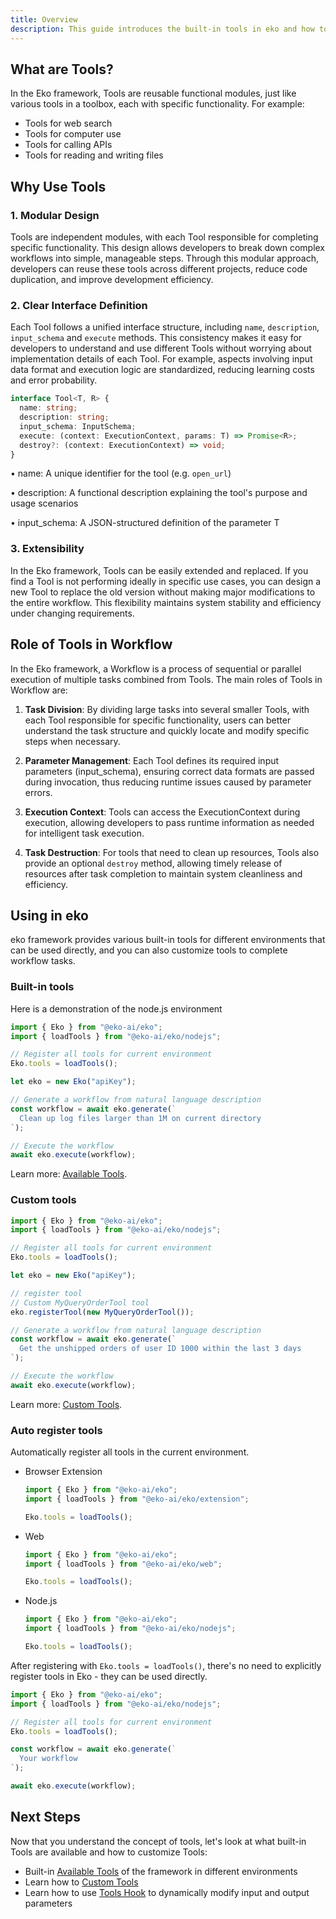 ```yaml
---
title: Overview
description: This guide introduces the built-in tools in eko and how to customize tools.
---
```


## What are Tools?

In the Eko framework, Tools are reusable functional modules, just like various tools in a toolbox, each with specific functionality. For example:

- Tools for web search
- Tools for computer use
- Tools for calling APIs
- Tools for reading and writing files

## Why Use Tools

### 1. Modular Design
Tools are independent modules, with each Tool responsible for completing specific functionality. This design allows developers to break down complex workflows into simple, manageable steps. Through this modular approach, developers can reuse these tools across different projects, reduce code duplication, and improve development efficiency.

### 2. Clear Interface Definition
Each Tool follows a unified interface structure, including `name`, `description`, `input_schema` and `execute` methods. This consistency makes it easy for developers to understand and use different Tools without worrying about implementation details of each Tool. For example, aspects involving input data format and execution logic are standardized, reducing learning costs and error probability.

```typescript
interface Tool<T, R> {
  name: string;
  description: string;
  input_schema: InputSchema;
  execute: (context: ExecutionContext, params: T) => Promise<R>;
  destroy?: (context: ExecutionContext) => void;
}
```

• name: A unique identifier for the tool (e.g. `open_url`)

• description: A functional description explaining the tool's purpose and usage scenarios 

• input_schema: A JSON-structured definition of the parameter T

### 3. Extensibility
In the Eko framework, Tools can be easily extended and replaced. If you find a Tool is not performing ideally in specific use cases, you can design a new Tool to replace the old version without making major modifications to the entire workflow. This flexibility maintains system stability and efficiency under changing requirements.

## Role of Tools in Workflow

In the Eko framework, a Workflow is a process of sequential or parallel execution of multiple tasks combined from Tools. The main roles of Tools in Workflow are:

1. **Task Division**: By dividing large tasks into several smaller Tools, with each Tool responsible for specific functionality, users can better understand the task structure and quickly locate and modify specific steps when necessary.

2. **Parameter Management**: Each Tool defines its required input parameters (input_schema), ensuring correct data formats are passed during invocation, thus reducing runtime issues caused by parameter errors.

3. **Execution Context**: Tools can access the ExecutionContext during execution, allowing developers to pass runtime information as needed for intelligent task execution.

4. **Task Destruction**: For tools that need to clean up resources, Tools also provide an optional `destroy` method, allowing timely release of resources after task completion to maintain system cleanliness and efficiency.

## Using in eko

eko framework provides various built-in tools for different environments that can be used directly, and you can also customize tools to complete workflow tasks.

### Built-in tools

Here is a demonstration of the node.js environment

```typescript
import { Eko } from "@eko-ai/eko";
import { loadTools } from "@eko-ai/eko/nodejs";

// Register all tools for current environment
Eko.tools = loadTools();

let eko = new Eko("apiKey");

// Generate a workflow from natural language description
const workflow = await eko.generate(`
  Clean up log files larger than 1M on current directory
`);

// Execute the workflow
await eko.execute(workflow);
```

Learn more: [Available Tools](/docs/tools/available).

### Custom tools
```typescript
import { Eko } from "@eko-ai/eko";
import { loadTools } from "@eko-ai/eko/nodejs";

// Register all tools for current environment
Eko.tools = loadTools();

let eko = new Eko("apiKey");

// register tool
// Custom MyQueryOrderTool tool
eko.registerTool(new MyQueryOrderTool());

// Generate a workflow from natural language description
const workflow = await eko.generate(`
  Get the unshipped orders of user ID 1000 within the last 3 days
`);

// Execute the workflow
await eko.execute(workflow);
```

Learn more: [Custom Tools](/docs/tools/custom).

### Auto register tools

Automatically register all tools in the current environment.

* Browser Extension
  ```typescript
  import { Eko } from "@eko-ai/eko";
  import { loadTools } from "@eko-ai/eko/extension";

  Eko.tools = loadTools();
  ```

* Web
  ```typescript
  import { Eko } from "@eko-ai/eko";
  import { loadTools } from "@eko-ai/eko/web";

  Eko.tools = loadTools();
  ```

* Node.js
  ```typescript
  import { Eko } from "@eko-ai/eko";
  import { loadTools } from "@eko-ai/eko/nodejs";

  Eko.tools = loadTools();
  ```

After registering with `Eko.tools = loadTools()`, there's no need to explicitly register tools in Eko - they can be used directly.

```typescript
import { Eko } from "@eko-ai/eko";
import { loadTools } from "@eko-ai/eko/nodejs";

// Register all tools for current environment
Eko.tools = loadTools();

const workflow = await eko.generate(`
  Your workflow
`);

await eko.execute(workflow);
```

## Next Steps

Now that you understand the concept of tools, let's look at what built-in Tools are available and how to customize Tools:

- Built-in [Available Tools](/docs/tools/available) of the framework in different environments
- Learn how to [Custom Tools](/docs/tools/custom)
- Learn how to use [Tools Hook](/docs/tools/hook) to dynamically modify input and output parameters
